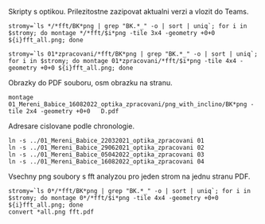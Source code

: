 Skripty s optikou. Prilezitostne zazipovat aktualni verzi a vlozit do Teams.

```
stromy=`ls */*fft/BK*png | grep "BK.*_" -o | sort | uniq`; for i in $stromy; do montage */*fft/$i*png -tile 3x4 -geometry +0+0 ${i}fft_all.png; done
```
```
stromy=`ls 01*zpracovani/*fft/BK*png | grep "BK.*_" -o | sort | uniq`; for i in $stromy; do montage 01*zpracovani/*fft/$i*png -tile 4x4 -geometry +0+0 ${i}fft_all.png; done
```
Obrazky do PDF souboru, osm obrazku na stranu.
```
montage 01_Mereni_Babice_16082022_optika_zpracovani/png_with_inclino/BK*png -tile 2x4 -geometry +0+0   D.pdf
```

Adresare cislovane podle chronologie.
```
ln -s ../01_Mereni_Babice_22032021_optika_zpracovani 01
ln -s ../01_Mereni_Babice_29062021_optika_zpracovani 02
ln -s ../01_Mereni_Babice_05042022_optika_zpracovani 03
ln -s ../01_Mereni_Babice_16082022_optika_zpracovani 04
```

Vsechny png soubory s fft analyzou pro jeden strom na jednu stranu PDF.
```
stromy=`ls 0*/*fft/BK*png | grep "BK.*_" -o | sort | uniq`; for i in $stromy; do montage 0*/*fft/$i*png -tile 4x4 -geometry +0+0 ${i}fft_all.png; done
convert *all.png fft.pdf

```


